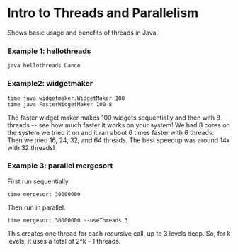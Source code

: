 # Intro to Threads and Parallelism

Shows basic usage and benefits of threads in Java.

### Example 1:  hellothreads

```
java hellothreads.Dance
```

### Example2: widgetmaker

```
time java widgetmaker.WidgetMaker 100 
time java FasterWidgetMaker 100 8
```

The faster widget maker makes 100 widgets sequentially and then with 8 threads -- see how 
much faster it works on your system!  We had 8 cores on the system we tried it on and it ran 
about 6 times faster with 6 threads. Then we tried 16, 24, 32, and 64 threads. The best 
speedup was around 14x with 32 threads!


### Example 3: parallel mergesort

First run sequentially 

```
time mergesort 30000000
```

Then run in parallel.

```
time mergesort 30000000 --useThreads 3
```

This creates one thread for each recursive call, up to 3 levels deep. So, for k levels, it uses a
total of 2^k - 1 threads.
